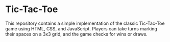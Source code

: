 # Tic-Tac-Toe
This repository contains a simple implementation of the classic Tic-Tac-Toe game using HTML, CSS, and JavaScript. Players can take turns marking their spaces on a 3x3 grid, and the game checks for wins or draws.
